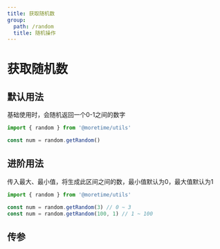 ```yaml
---
title: 获取随机数
group:
  path: /random
  title: 随机操作
---
```


# 获取随机数

## 默认用法

基础使用时，会随机返回一个0-1之间的数字

```ts
import { random } from '@moretime/utils'

const num = random.getRandom()
```

## 进阶用法

传入最大、最小值，将生成此区间之间的数，最小值默认为0，最大值默认为1

```ts
import { random } from '@moretime/utils'

const num = random.getRandom(3) // 0 ~ 3
const num = random.getRandom(100, 1) // 1 ~ 100
```

## 传参

<CApi
  params="[
    {keyword: 'param0', type: 'number', description: '最大值', default: '1'},
    {keyword: 'param1', type: 'number', description: '最小值', default: '0'},
  ]">
</CApi>
